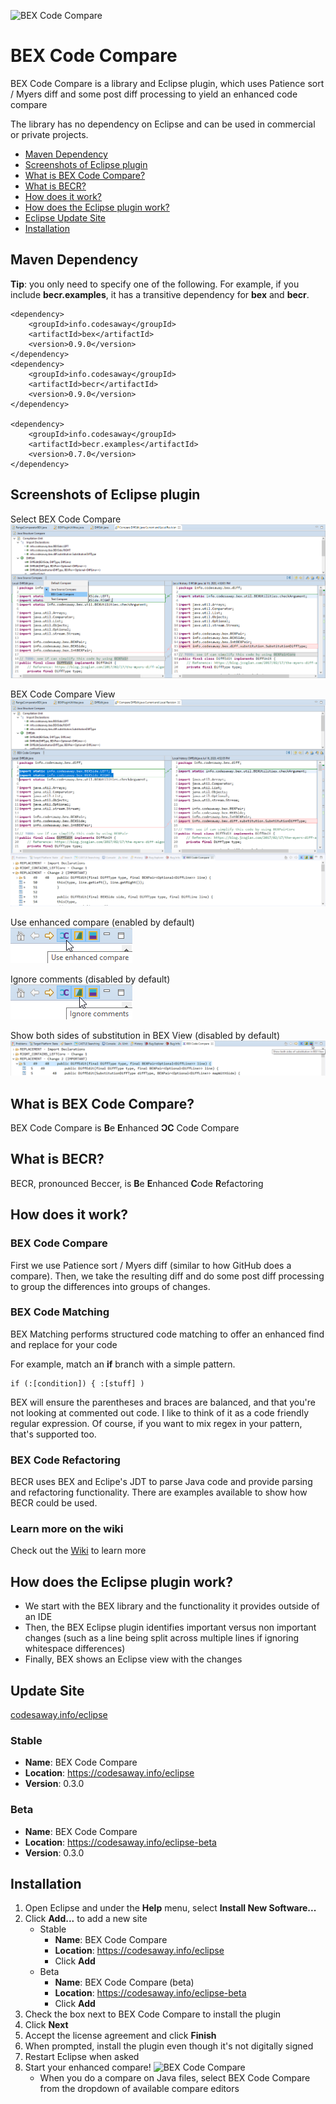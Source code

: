 ![BEX Code Compare](https://codesaway.info/images/BEXCodeCompare.png)

# BEX Code Compare
BEX Code Compare is a library and Eclipse plugin, which uses Patience sort / Myers diff and some post diff processing to yield an enhanced code compare

The library has no dependency on Eclipse and can be used in commercial or private projects.

 - [Maven Dependency](#maven-dependency)
 - [Screenshots of Eclipse plugin](#screenshots)
 - [What is BEX Code Compare?](#what)
 - [What is BECR?](#becr)
 - [How does it work?](#how)
 - [How does the Eclipse plugin work?](#how-plugin)
 - [Eclipse Update Site](#update-site)
 - [Installation](#install)

<a name="maven-dependency"></a>
## Maven Dependency
**Tip**: you only need to specify one of the following. For example, if you include **becr.examples**, it has a transitive dependency for **bex** and **becr**.

    <dependency>
        <groupId>info.codesaway</groupId>
        <artifactId>bex</artifactId>
        <version>0.9.0</version>
    </dependency>
    <dependency>
        <groupId>info.codesaway</groupId>
        <artifactId>becr</artifactId>
        <version>0.9.0</version>
    </dependency>
    
    <dependency>
        <groupId>info.codesaway</groupId>
        <artifactId>becr.examples</artifactId>
        <version>0.7.0</version>
    </dependency>

<a name="screenshots"></a>
## Screenshots of Eclipse plugin
Select BEX Code Compare  
![Select BEX Code Compare](/Screenshots/Select%20BEX%20Code%20Compare.png)

BEX Code Compare View  
![BEX Code Compare View](/Screenshots/BEX%20Code%20Compare%20View.png)

Use enhanced compare (enabled by default)  
![Use enhanced compare setting](/Screenshots/Use%20enhanced%20compare%20setting.png)

Ignore comments (disabled by default)  
![Ignore comments setting](/Screenshots/Ignore%20comments%20setting.png)

Show both sides of substitution in BEX View (disabled by default)  
![Show both sides of substitution setting in BEX View](/Screenshots/Show%20both%20sides%20of%20substitution%20setting.png)

<a name="what"></a>
## What is BEX Code Compare?
BEX Code Compare is **B**e **E**nhanced **ϽC** Code Compare

<a name="becr"></a>
## What is BECR?
BECR, pronounced Beccer, is **B**e **E**nhanced **C**ode **R**efactoring

<a name="how"></a>
## How does it work?

### BEX Code Compare
First we use Patience sort / Myers diff (similar to how GitHub does a compare). Then, we take the resulting diff and do some post diff processing to group the differences into groups of changes.

### BEX Code Matching
BEX Matching performs structured code matching to offer an enhanced find and replace for your code

For example, match an **if** branch with a simple pattern.

    if (:[condition]) { :[stuff] )
    
BEX will ensure the parentheses and braces are balanced, and that you're not looking at commented out code. I like to think of it as a code friendly regular expression. Of course, if you want to mix regex in your pattern, that's supported too.

### BEX Code Refactoring
BECR uses BEX and Eclipe's JDT to parse Java code and provide parsing and refactoring functionality. There are examples available to show how BECR could be used.

### Learn more on the wiki
Check out the [Wiki](https://github.com/CodesAway/BEXCodeCompare/wiki) to learn more

<a name="how-plugin"></a>
## How does the Eclipse plugin work?

* We start with the BEX library and the functionality it provides outside of an IDE
* Then, the BEX Eclipse plugin identifies important versus non important changes (such as a line being split across multiple lines if ignoring whitespace differences)
* Finally, BEX shows an Eclipse view with the changes

<a name="update-site"></a>
## Update Site
[codesaway.info/eclipse](https://codesaway.info/eclipse)

### Stable
* **Name**: BEX Code Compare
* **Location**: https://codesaway.info/eclipse
* **Version**: 0.3.0

### Beta
* **Name**: BEX Code Compare
* **Location**: https://codesaway.info/eclipse-beta
* **Version**: 0.3.0

<a name="install"></a>
## Installation
1. Open Eclipse and under the **Help** menu, select **Install New Software...**
2. Click **Add...** to add a new site
   * Stable
      * **Name**: BEX Code Compare
      * **Location**: https://codesaway.info/eclipse
      * Click **Add**
   * Beta
      * **Name**: BEX Code Compare (beta)
      * **Location**: https://codesaway.info/eclipse-beta
      * Click **Add**
3. Check the box next to BEX Code Compare to install the plugin
4. Click **Next**
5. Accept the license agreement and click **Finish**
6. When prompted, install the plugin even though it's not digitally signed
7. Restart Eclipse when asked
8. Start your enhanced compare! ![BEX Code Compare](https://codesaway.info/images/BEX@2x.png)
   * When you do a compare on Java files, select BEX Code Compare from the dropdown of available compare editors

